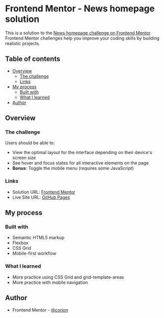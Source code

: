 # Frontend Mentor - News homepage solution

This is a solution to the [News homepage challenge on Frontend Mentor](https://www.frontendmentor.io/challenges/news-homepage-H6SWTa1MFl). Frontend Mentor challenges help you improve your coding skills by building realistic projects. 

## Table of contents

- [Overview](#overview)
  - [The challenge](#the-challenge)
  - [Links](#links)
- [My process](#my-process)
  - [Built with](#built-with)
  - [What I learned](#what-i-learned)
- [Author](#author)


## Overview

### The challenge

Users should be able to:

- View the optimal layout for the interface depending on their device's screen size
- See hover and focus states for all interactive elements on the page
- **Bonus**: Toggle the mobile menu (requires some JavaScript)

### Links

- Solution URL: [Frontend Mentor](https://www.frontendmentor.io/challenges/news-homepage-H6SWTa1MFl/hub)
- Live Site URL: [GitHub Pages](https://corjon.github.io/news-homepage/)

## My process

### Built with

- Semantic HTML5 markup
- Flexbox
- CSS Grid
- Mobile-first workflow

### What I learned

- More practice using CSS Grid and grid-template-areas
- More practice with mobile navigation

## Author

- Frontend Mentor - [@corjon](https://www.frontendmentor.io/profile/corjon)



